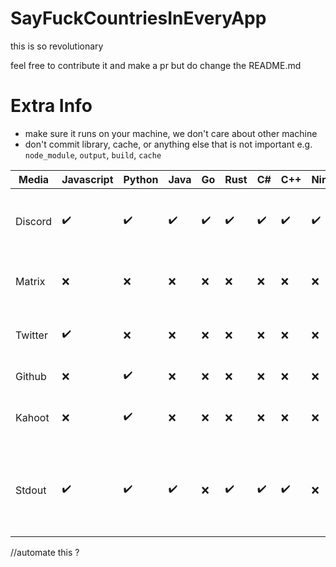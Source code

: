 # SayFuckCountriesInEveryApp

this is so revolutionary

feel free to contribute it and make a pr but do change the README.md

# Extra Info

- make sure it runs on your machine, we don't care about other machine
- don't commit library, cache, or anything else that is not important e.g. `node_module`, `output`, `build`, `cache`

| Media   | Javascript         | Python             | Java               | Go                 | Rust               | C#                 | C++                | Nim                | Crystal            | Dart               | Swift              | Cobol              | Kotlin | Note                                                                   |
|---------|--------------------|--------------------|--------------------|--------------------|--------------------|--------------------|--------------------|--------------------|--------------------|--------------------|--------------------|--------------------|--------|------------------------------------------------------------------------|
| Discord | :heavy_check_mark: | :heavy_check_mark: | :heavy_check_mark: | :heavy_check_mark: | :heavy_check_mark: | :heavy_check_mark: | :heavy_check_mark: | :heavy_check_mark: | :heavy_check_mark: | :heavy_check_mark: | :heavy_check_mark: | :o:                | :x:    | (Discord User Status/Discord Bot) changes between Fuck {Country}       |
| Matrix  | :x:                | :x:                | :x:                | :x:                | :x:                | :x:                | :x:                | :x:                | :x:                | :x:                | :x:                | :x:                | :x:    | User Status changes between Fuck {Country}                             |
| Twitter | :heavy_check_mark: | :x:                | :x:                | :x:                | :x:                | :x:                | :x:                | :x:                | :x:                | :x:                | :x:                | :x:                | :x:    | Twitter Post Tweet about Fuck {Country}                                |
| Github  | :x:                | :heavy_check_mark: | :x:                | :x:                | :x:                | :x:                | :x:                | :x:                | :x:                | :x:                | :x:                | :x:                | :x:    | markdown file content                                                  |
| Kahoot  | :x:                | :heavy_check_mark: | :x:                | :x:                | :x:                | :x:                | :x:                | :x:                | :x:                | :x:                | :x:                | :x:                | :x:    | Fill server with bots named Fuck {Country}                             |
| Stdout  | :heavy_check_mark: | :heavy_check_mark: | :heavy_check_mark: | :x:                | :heavy_check_mark: | :heavy_check_mark: | :heavy_check_mark: | :x:                | :heavy_check_mark: | :x:                | :x:                | :heavy_check_mark: | :x:    | Standard output is a stream to which a program writes its output data. |                                                         |

//automate this ?

